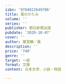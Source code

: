 ```yaml
---
isbn: '9784022649706'
title: 風のかたみ
volume: ''
series: ''
publisher: 朝日新聞出版
pubdate: '2020-10-07'
cover: ''
author: 葉室麟／著
description: ''
price: '740'
genre: ''
target: 一般
format: 文庫
content: 日本文学、小説・物語

---
```

